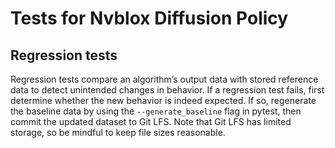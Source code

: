 # Tests for Nvblox Diffusion Policy

## Regression tests
Regression tests compare an algorithm’s output data with stored reference data to detect unintended changes in behavior. If a regression test fails, first determine whether the new behavior is indeed expected. If so, regenerate the baseline data by using the `--generate_baseline` flag in pytest, then commit the updated dataset to Git LFS. Note that Git LFS has limited storage, so be mindful to keep file sizes reasonable.
